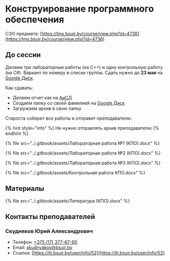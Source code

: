 # Конструирование программного обеспечения

СЭО предмета: [https://lms.bsuir.by/course/view.php?id=4736](https://lms.bsuir.by/course/view.php?id=4736)

## До сессии

Делаем три лабораторные работы (на C++) и одну контрольную работу (на C#). Вариант по номеру в списке группы. Сдать нужно до **23 мая** на [Google Диск](https://drive.google.com/drive/folders/1JI4pl6pcmesI7vhXgJF4I7AFR7Kr5KN3).

Как сдавать:

* Делаем отчет как на [АиСД](algorithms-and-data-structures.md)
* Создаем папку со своей фамилией на [Google Диск](https://drive.google.com/drive/folders/1JI4pl6pcmesI7vhXgJF4I7AFR7Kr5KN3)
* Загружаем архив в свою папку

Староста соберет все работы и отправит преподавателю.

{% hint style="info" %}
Не нужно отправлять архив преподавателю
{% endhint %}

{% file src="../.gitbook/assets/Лабораторная работа №1 (КПО).docx" %}

{% file src="../.gitbook/assets/Лабораторная работа №2 (КПО).docx" %}

{% file src="../.gitbook/assets/Лабораторная работа №3 (КПО).docx" %}

{% file src="../.gitbook/assets/Контрольная работа КПО.docx" %}

## Материалы

{% file src="../.gitbook/assets/Литература (КПО).docx" %}

## Контакты преподавателей

### Скудняков Юрий Александрович

* Телефон: [+375 (17) 377-67-60](tel:375173776760)
* Email: [skudnyakov@bsuir.by](mailto:skudnyakov@bsuir.by)
* Ссылка: [https://iti.bsuir.by/user/info/52](https://iti.bsuir.by/user/info/52)
